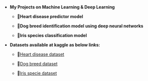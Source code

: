 - **My Projects on Machine Learning & Deep Learning**


  - 📌**Heart disease predictor model**

  - 📌**Dog breed identification model using deep neural networks**

  - 📌**Iris species classification model**
  
  
- **Datasets available at kaggle as below links:**

    - 🔗[Heart disease dataset](https://www.kaggle.com/ronitf/heart-disease-uci)

    - 🔗[Dog breed dataset](https://www.kaggle.com/c/dog-breed-identification/data?select=test)

    - 🔗[Iris specie dataset](https://www.kaggle.com/uciml/iris)
